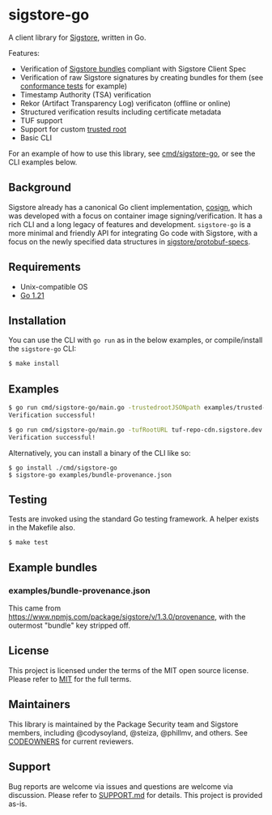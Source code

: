 # sigstore-go

A client library for [Sigstore](https://www.sigstore.dev/), written in Go.

Features:
- Verification of [Sigstore bundles](https://github.com/sigstore/protobuf-specs/blob/main/protos/sigstore_bundle.proto) compliant with Sigstore Client Spec
- Verification of raw Sigstore signatures by creating bundles for them (see [conformance tests](cmd/conformance/main.go) for example)
- Timestamp Authority (TSA) verification
- Rekor (Artifact Transparency Log) verificaton (offline or online)
- Structured verification results including certificate metadata
- TUF support
- Support for custom [trusted root](https://github.com/sigstore/protobuf-specs/blob/main/protos/sigstore_trustroot.proto)
- Basic CLI

For an example of how to use this library, see [cmd/sigstore-go](./cmd/sigstore-go/main.go), or see the CLI examples below.

## Background

Sigstore already has a canonical Go client implementation, [cosign](https://github.com/sigstore/cosign), which was developed with a focus on container image signing/verification. It has a rich CLI and a long legacy of features and development. `sigstore-go` is a more minimal and friendly API for integrating Go code with Sigstore, with a focus on the newly specified data structures in [sigstore/protobuf-specs](https://github.com/sigstore/protobuf-specs).

## Requirements

- Unix-compatible OS
- [Go 1.21](https://go.dev/doc/install)

## Installation

You can use the CLI with `go run` as in the below examples, or compile/install the `sigstore-go` CLI:

```bash
$ make install
```
## Examples

```bash
$ go run cmd/sigstore-go/main.go -trustedrootJSONpath examples/trusted-root-public-good.json examples/bundle-provenance.json
Verification successful!
```

```bash
$ go run cmd/sigstore-go/main.go -tufRootURL tuf-repo-cdn.sigstore.dev examples/bundle-provenance.json
Verification successful!
```

Alternatively, you can install a binary of the CLI like so:

```shell
$ go install ./cmd/sigstore-go
$ sigstore-go examples/bundle-provenance.json
```

## Testing

Tests are invoked using the standard Go testing framework. A helper exists in the Makefile also.

```shell
$ make test
```

## Example bundles

### examples/bundle-provenance.json

This came from https://www.npmjs.com/package/sigstore/v/1.3.0/provenance, with the outermost "bundle" key stripped off.

## License

This project is licensed under the terms of the MIT open source license. Please refer to [MIT](./LICENSE.txt) for the full terms.

## Maintainers

This library is maintained by the Package Security team and Sigstore members, including @codysoyland, @steiza, @phillmv, and others. See [CODEOWNERS](./CODEOWNERS) for current reviewers.

## Support

Bug reports are welcome via issues and questions are welcome via discussion. Please refer to [SUPPORT.md](./SUPPORT.md) for details.
This project is provided as-is.
